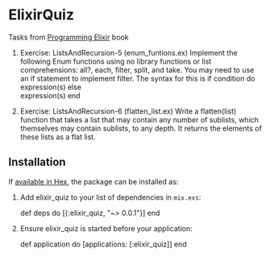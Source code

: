 # ElixirQuiz

Tasks from [Programming Elixir](https://pragprog.com/book/elixir/programming-elixir) book

1. Exercise: ListsAndRecursion-5 (enum_funtions.ex) Implement the following Enum functions using no library functions or list comprehensions: all?, each, filter, split, and take. You may need to use an if statement to implement filter. The syntax for this is
    if condition do
      expression(s)
    else         
      expression(s)
    end

2. Exercise: ListsAndRecursion-6 (flatten_list.ex) Write a flatten(list) function that takes a list that may contain any number of sublists, which themselves may contain sublists, to any depth. It returns the elements of these lists as a flat list.

## Installation

If [available in Hex](https://hex.pm/docs/publish), the package can be installed as:

  1. Add elixir_quiz to your list of dependencies in `mix.exs`:

        def deps do
          [{:elixir_quiz, "~> 0.0.1"}]
        end

  2. Ensure elixir_quiz is started before your application:

        def application do
          [applications: [:elixir_quiz]]
        end


